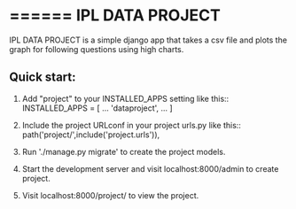 ======
IPL DATA PROJECT
======

IPL DATA PROJECT is a simple django app that takes a csv file and plots the graph for following questions using high charts.




Quick start:
--------------

1. Add "project" to your INSTALLED_APPS setting like this::
	INSTALLED_APPS = [
		...
		'dataproject',
		...
		]

2. Include the project URLconf in your project urls.py like this::
	path('project/',include('project.urls')),

3. Run './manage.py migrate' to create the project models.

4. Start the development server and visit localhost:8000/admin to create project.
5. Visit localhost:8000/project/ to view the project.
